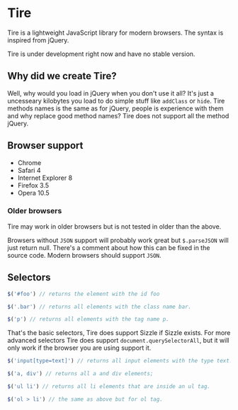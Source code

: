 # Tire

Tire is a lightweight JavaScript library for modern browsers. The syntax is inspired from jQuery.

Tire is under development right now and have no stable version.

## Why did we create Tire?

Well, why would you load in jQuery when you don't use it all? It's just a uncesseary kilobytes you load to do simple stuff like `addClass` or `hide`. Tire methods names is the same as for jQuery, people is experience with them and why replace good method names? Tire does not support all the method jQuery.

## Browser support

* Chrome
* Safari 4
* Internet Explorer 8
* Firefox 3.5
* Opera 10.5

### Older browsers

Tire may work in older browsers but is not tested in older than the above.

Browsers without `JSON` support will probably work great but `$.parseJSON` will just return null. There's a comment about how this can be fixed in the source code. Modern browsers should support `JSON`.

## Selectors

```javascript
$('#foo') // returns the element with the id foo

$('.bar') // returns all elements with the class name bar.

$('p') // returns all elements with the tag name p.
```

That's the basic selectors, Tire does support Sizzle if Sizzle exists. For more advanced selectors Tire does support `document.querySelectorAll`, but it will only work if the browser you are using support it.

```javascript
$('input[type=text]') // returns all input elements with the type text.

$('a, div') // returns all a and div elements;

$('ul li') // returns all li elements that are inside an ul tag.

$('ol > li') // the same as above but for ol tag.
```



